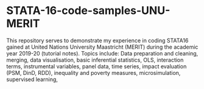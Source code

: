 # STATA-16-code-samples-UNU-MERIT
This repository serves to demonstrate my experience in coding STATA16 gained at United Nations University Maastricht (MERIT) during the academic year 2019-20 (tutorial notes).
Topics include: Data preparation and cleaning, merging, data visualisation, basic inferential statistics, OLS, interaction terms, instrumental variables, panel data, time series, impact evaluation (PSM, DinD, RDD), inequality and poverty measures, microsimulation, supervised learning,
